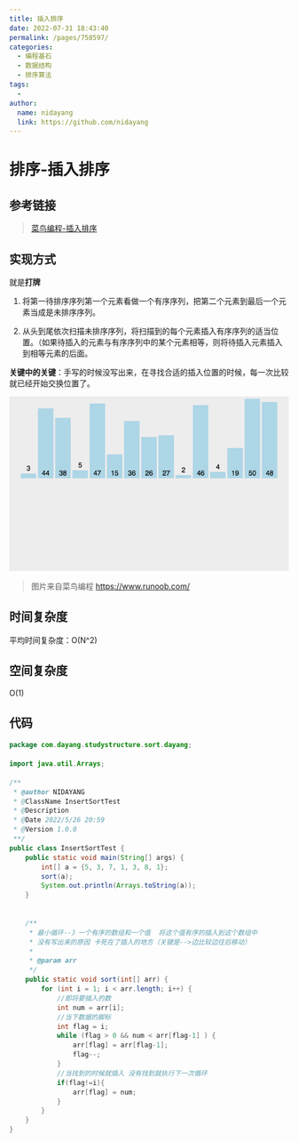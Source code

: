 ```yaml
---
title: 插入排序
date: 2022-07-31 18:43:40
permalink: /pages/758597/
categories:
  - 编程基石
  - 数据结构
  - 排序算法
tags:
  -
author:
  name: nidayang
  link: https://github.com/nidayang
---
```


# 排序-插入排序

## 参考链接

> [菜鸟编程-插入排序](https://www.runoob.com/w3cnote/insertion-sort.html)

## 实现方式

就是**打牌**

1. 将第一待排序序列第一个元素看做一个有序序列，把第二个元素到最后一个元素当成是未排序序列。

2. 从头到尾依次扫描未排序序列，将扫描到的每个元素插入有序序列的适当位置。（如果待插入的元素与有序序列中的某个元素相等，则将待插入元素插入到相等元素的后面。

**关键中的关键**：手写的时候没写出来，在寻找合适的插入位置的时候，每一次比较就已经开始交换位置了。

![insertionSort](../../../../img/insertionSort.gif)



> 图片来自菜鸟编程 https://www.runoob.com/

## 时间复杂度

平均时间复杂度：O(N^2)

## 空间复杂度

O(1)

## 代码

```java
package com.dayang.studystructure.sort.dayang;

import java.util.Arrays;

/**
 * @author NIDAYANG
 * @ClassName InsertSortTest
 * @Description
 * @Date 2022/5/26 20:59
 * @Version 1.0.0
 **/
public class InsertSortTest {
    public static void main(String[] args) {
        int[] a = {5, 3, 7, 1, 3, 8, 1};
        sort(a);
        System.out.println(Arrays.toString(a));
    }


    /**
     * 最小循环--》一个有序的数组和一个值  将这个值有序的插入到这个数组中
     * 没有写出来的原因 卡死在了插入的地方（关键是-->边比较边往后移动）
     *
     * @param arr
     */
    public static void sort(int[] arr) {
        for (int i = 1; i < arr.length; i++) {
            //即将要插入的数
            int num = arr[i];
            //当下数据的脚标
            int flag = i;
            while (flag > 0 && num < arr[flag-1] ) {
                arr[flag] = arr[flag-1];
                flag--;
            }
            //当找到的时候就插入 没有找到就执行下一次循环
            if(flag!=i){
                arr[flag] = num;
            }
        }
    }
}

```
